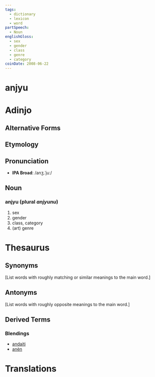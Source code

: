 ```yaml
---
tags:
  - dictionary
  - lexicon
  - word
partSpeech:
  - Noun
englishGloss:
  - sex
  - gender
  - class
  - genre
  - category
coinDate: 2008-06-22
---
```

# anjyu

# Adinjo
## Alternative Forms

## Etymology

## Pronunciation
- **IPA Broad**: /anʒ.ˈjuː/

## Noun

### anjyu (plural *anjyunu*)
1. sex
2. gender
3. class, category
4. (art) genre

# Thesaurus
## Synonyms
\[List words with roughly matching or similar meanings to the main word.]
## Antonyms
\[List words with roughly opposite meanings to the main word.]

## Derived Terms

### Blendings
- [andaiti](lexicon/a/andaiti.md)
- [anèn](lexicon/a/anèn.md)

# Translations
